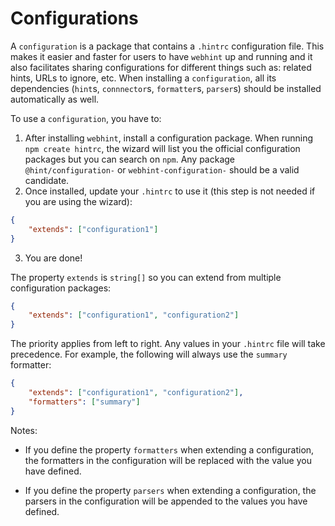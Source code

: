 # Configurations

A `configuration` is a package that contains a `.hintrc`
configuration file. This makes it easier and faster for users
to have `webhint` up and running and it also facilitates sharing
configurations for different things such as: related hints, URLs
to ignore, etc. When installing a `configuration`, all its
dependencies (`hint`s, `connnector`s, `formatter`s, `parser`s)
should be installed automatically as well.

To use a `configuration`, you have to:

1. After installing `webhint`, install a configuration package. When
   running `npm create hintrc`, the wizard will list you the official
   configuration packages but you can search on `npm`. Any package
   `@hint/configuration-` or `webhint-configuration-` should be a valid
   candidate.
2. Once installed, update your `.hintrc` to use it (this step is not
   needed if you are using the wizard):

```json
{
    "extends": ["configuration1"]
}
```

3. You are done!

The property `extends` is `string[]` so you can extend from
multiple configuration packages:

```json
{
    "extends": ["configuration1", "configuration2"]
}
```

The priority applies from left to right. Any values in your `.hintrc`
file will take precedence. For example, the following will always use
the `summary` formatter:

```json
{
    "extends": ["configuration1", "configuration2"],
    "formatters": ["summary"]
}
```

Notes:

* If you define the property `formatters` when extending
  a configuration, the formatters in the configuration will be
  replaced with the value you have defined.

* If you define the property `parsers` when extending a
  configuration, the parsers in the configuration will be appended
  to the values you have defined.
